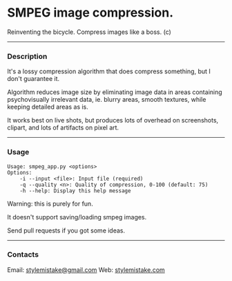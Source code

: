 SMPEG image compression.
============

Reinventing the bicycle. Compress images like a boss. (c)

***

### Description

It's a lossy compression algorithm that does compress something, but I
don't guarantee it.

Algorithm reduces image size by eliminating image data in areas containing
psychovisually irrelevant data, ie. blurry areas, smooth textures, while
keeping detailed areas as is.

It works best on live shots, but produces lots of overhead on screenshots,
clipart, and lots of artifacts on pixel art.

***

### Usage

```
Usage: smpeg_app.py <options>
Options:
    -i --input <file>: Input file (required)
    -q --quality <n>: Quality of compression, 0-100 (default: 75)
    -h --help: Display this help message
```

Warning: this is purely for fun.

It doesn't support saving/loading smpeg images.

Send pull requests if you got some ideas.

***

### Contacts
Email: stylemistake@gmail.com
Web: [stylemistake.com](http://stylemistake.com)

